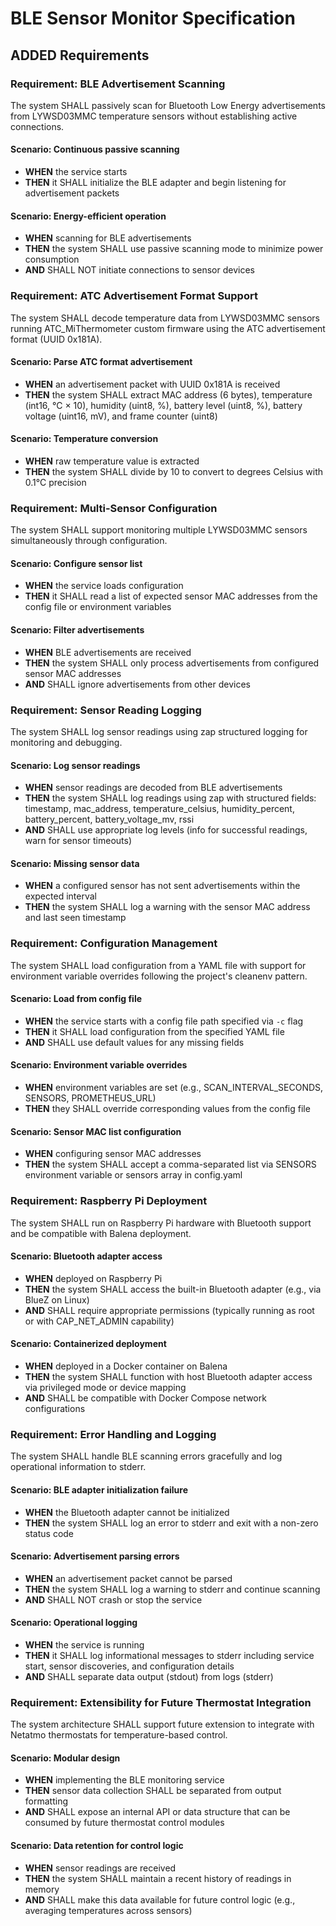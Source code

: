 # BLE Sensor Monitor Specification

## ADDED Requirements

### Requirement: BLE Advertisement Scanning

The system SHALL passively scan for Bluetooth Low Energy advertisements from LYWSD03MMC temperature sensors without establishing active connections.

#### Scenario: Continuous passive scanning

- **WHEN** the service starts
- **THEN** it SHALL initialize the BLE adapter and begin listening for advertisement packets

#### Scenario: Energy-efficient operation

- **WHEN** scanning for BLE advertisements
- **THEN** the system SHALL use passive scanning mode to minimize power consumption
- **AND** SHALL NOT initiate connections to sensor devices

### Requirement: ATC Advertisement Format Support

The system SHALL decode temperature data from LYWSD03MMC sensors running ATC_MiThermometer custom firmware using the ATC advertisement format (UUID 0x181A).

#### Scenario: Parse ATC format advertisement

- **WHEN** an advertisement packet with UUID 0x181A is received
- **THEN** the system SHALL extract MAC address (6 bytes), temperature (int16, °C × 10), humidity (uint8, %), battery level (uint8, %), battery voltage (uint16, mV), and frame counter (uint8)

#### Scenario: Temperature conversion

- **WHEN** raw temperature value is extracted
- **THEN** the system SHALL divide by 10 to convert to degrees Celsius with 0.1°C precision

### Requirement: Multi-Sensor Configuration

The system SHALL support monitoring multiple LYWSD03MMC sensors simultaneously through configuration.

#### Scenario: Configure sensor list

- **WHEN** the service loads configuration
- **THEN** it SHALL read a list of expected sensor MAC addresses from the config file or environment variables

#### Scenario: Filter advertisements

- **WHEN** BLE advertisements are received
- **THEN** the system SHALL only process advertisements from configured sensor MAC addresses
- **AND** SHALL ignore advertisements from other devices

### Requirement: Sensor Reading Logging

The system SHALL log sensor readings using zap structured logging for monitoring and debugging.

#### Scenario: Log sensor readings

- **WHEN** sensor readings are decoded from BLE advertisements
- **THEN** the system SHALL log readings using zap with structured fields: timestamp, mac_address, temperature_celsius, humidity_percent, battery_percent, battery_voltage_mv, rssi
- **AND** SHALL use appropriate log levels (info for successful readings, warn for sensor timeouts)

#### Scenario: Missing sensor data

- **WHEN** a configured sensor has not sent advertisements within the expected interval
- **THEN** the system SHALL log a warning with the sensor MAC address and last seen timestamp

### Requirement: Configuration Management

The system SHALL load configuration from a YAML file with support for environment variable overrides following the project's cleanenv pattern.

#### Scenario: Load from config file

- **WHEN** the service starts with a config file path specified via `-c` flag
- **THEN** it SHALL load configuration from the specified YAML file
- **AND** SHALL use default values for any missing fields

#### Scenario: Environment variable overrides

- **WHEN** environment variables are set (e.g., SCAN_INTERVAL_SECONDS, SENSORS, PROMETHEUS_URL)
- **THEN** they SHALL override corresponding values from the config file

#### Scenario: Sensor MAC list configuration

- **WHEN** configuring sensor MAC addresses
- **THEN** the system SHALL accept a comma-separated list via SENSORS environment variable or sensors array in config.yaml

### Requirement: Raspberry Pi Deployment

The system SHALL run on Raspberry Pi hardware with Bluetooth support and be compatible with Balena deployment.

#### Scenario: Bluetooth adapter access

- **WHEN** deployed on Raspberry Pi
- **THEN** the system SHALL access the built-in Bluetooth adapter (e.g., via BlueZ on Linux)
- **AND** SHALL require appropriate permissions (typically running as root or with CAP_NET_ADMIN capability)

#### Scenario: Containerized deployment

- **WHEN** deployed in a Docker container on Balena
- **THEN** the system SHALL function with host Bluetooth adapter access via privileged mode or device mapping
- **AND** SHALL be compatible with Docker Compose network configurations

### Requirement: Error Handling and Logging

The system SHALL handle BLE scanning errors gracefully and log operational information to stderr.

#### Scenario: BLE adapter initialization failure

- **WHEN** the Bluetooth adapter cannot be initialized
- **THEN** the system SHALL log an error to stderr and exit with a non-zero status code

#### Scenario: Advertisement parsing errors

- **WHEN** an advertisement packet cannot be parsed
- **THEN** the system SHALL log a warning to stderr and continue scanning
- **AND** SHALL NOT crash or stop the service

#### Scenario: Operational logging

- **WHEN** the service is running
- **THEN** it SHALL log informational messages to stderr including service start, sensor discoveries, and configuration details
- **AND** SHALL separate data output (stdout) from logs (stderr)

### Requirement: Extensibility for Future Thermostat Integration

The system architecture SHALL support future extension to integrate with Netatmo thermostats for temperature-based control.

#### Scenario: Modular design

- **WHEN** implementing the BLE monitoring service
- **THEN** sensor data collection SHALL be separated from output formatting
- **AND** SHALL expose an internal API or data structure that can be consumed by future thermostat control modules

#### Scenario: Data retention for control logic

- **WHEN** sensor readings are received
- **THEN** the system SHALL maintain a recent history of readings in memory
- **AND** SHALL make this data available for future control logic (e.g., averaging temperatures across sensors)
